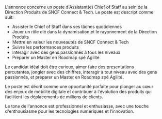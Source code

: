 L'annonce concerne un poste d'Assistant(e) Chief of Staff au sein de la Direction Produits de SNCF Connect & Tech. Le poste est descript comme suit:

* Assister le Chief of Staff dans ses tâches quotidiennes
* Jouer un rôle clé dans la dynamisation et le rayonnement de la Direction Produits
* Mettre en valeur les nouveautés de SNCF Connect & Tech
* Suivre les performances produits
* Interagir avec des gens passionnés à tous les niveaux
* Préparer un Master en Roadmap spé Agilité

Le candidat idéal doit être curieux, aimer faire des presentations percutantes, jongler avec des chiffres, interagir à tout niveau avec des gens passionnés, et préparer un Master en Roadmap spé Agilité.

Le poste est décrit comme une opportunité parfaite pour plonger au cœur des enjeux de mobilité digitale et contribuer à l'évolution des produits qui facilitent les déplacements de millions de clients.

Le tone de l'annonce est professionnel et enthusiasse, avec une touche d'enthousiasme pour les tecnologies numériques et l'innovation.